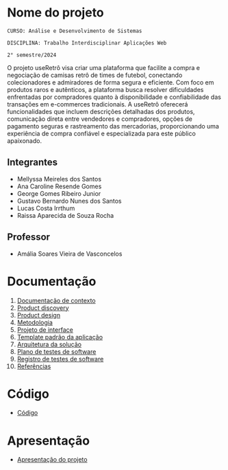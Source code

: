 # Nome do projeto

`CURSO: Análise e Desenvolvimento de Sistemas`

`DISCIPLINA: Trabalho Interdisciplinar Aplicações Web`

`2° semestre/2024`

O projeto useRetrô visa criar uma plataforma que facilite a compra e negociação de camisas retrô de times de futebol, conectando colecionadores e admiradores de forma segura e eficiente. Com foco em produtos raros e autênticos, a plataforma busca resolver dificuldades enfrentadas por compradores quanto à disponibilidade e confiabilidade das transações em e-commerces tradicionais. A useRetrô oferecerá funcionalidades que incluem descrições detalhadas dos produtos, comunicação direta entre vendedores e compradores, opções de pagamento seguras e rastreamento das mercadorias, proporcionando uma experiência de compra confiável e especializada para este público apaixonado.

## Integrantes

* Mellyssa Meireles dos Santos
* Ana Caroline Resende Gomes
* George Gomes Ribeiro Junior
* Gustavo Bernardo Nunes dos Santos
* Lucas Costa Irrthum
* Raissa Aparecida de Souza Rocha

## Professor

* Amália Soares Vieira de Vasconcelos

# Documentação

<ol>
<li><a href="docs/01-Contexto.md"> Documentação de contexto</a></li>
<li><a href="docs/02-Product-discovery.md"> Product discovery</a></li>
<li><a href="docs/03-Product-design.md"> Product design</a></li>
<li><a href="docs/04-Metodologia.md"> Metodologia</a></li>
<li><a href="docs/05-Projeto-interface.md"> Projeto de interface</a></li>
<li><a href="docs/06-Template-padrao.md"> Template padrão da aplicação</a></li>
<li><a href="docs/07-Arquitetura-solucao.md"> Arquitetura da solução</a></li>
<li><a href="docs/08-Plano-testes-software.md"> Plano de testes de software</a></li>
<li><a href="docs/09-Registro-testes-software.md"> Registro de testes de software</a></li>
<li><a href="docs/10-Referencias.md"> Referências</a></li>
</ol>

# Código

* <a href="src/README.md">Código</a>

# Apresentação

* <a href="presentation/README.md">Apresentação do projeto</a>
